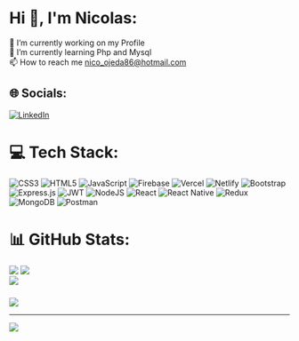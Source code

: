 # Hi 👋, I'm Nicolas:

🔭 I’m currently working on my Profile<br>🌱 I’m currently learning Php and Mysql<br>📫 How to reach me nico_ojeda86@hotmail.com


## 🌐 Socials:
[![LinkedIn](https://img.shields.io/badge/LinkedIn-%230077B5.svg?logo=linkedin&logoColor=white)](https://linkedin.com/in/https://www.linkedin.com/in/nicolasojedafs/) 

# 💻 Tech Stack:
![CSS3](https://img.shields.io/badge/css3-%231572B6.svg?style=flat&logo=css3&logoColor=white) ![HTML5](https://img.shields.io/badge/html5-%23E34F26.svg?style=flat&logo=html5&logoColor=white) ![JavaScript](https://img.shields.io/badge/javascript-%23323330.svg?style=flat&logo=javascript&logoColor=%23F7DF1E) ![Firebase](https://img.shields.io/badge/firebase-%23039BE5.svg?style=flat&logo=firebase) ![Vercel](https://img.shields.io/badge/vercel-%23000000.svg?style=flat&logo=vercel&logoColor=white) ![Netlify](https://img.shields.io/badge/netlify-%23000000.svg?style=flat&logo=netlify&logoColor=#00C7B7) ![Bootstrap](https://img.shields.io/badge/bootstrap-%23563D7C.svg?style=flat&logo=bootstrap&logoColor=white) ![Express.js](https://img.shields.io/badge/express.js-%23404d59.svg?style=flat&logo=express&logoColor=%2361DAFB) ![JWT](https://img.shields.io/badge/JWT-black?style=flat&logo=JSON%20web%20tokens) ![NodeJS](https://img.shields.io/badge/node.js-6DA55F?style=flat&logo=node.js&logoColor=white) ![React](https://img.shields.io/badge/react-%2320232a.svg?style=flat&logo=react&logoColor=%2361DAFB) ![React Native](https://img.shields.io/badge/react_native-%2320232a.svg?style=flat&logo=react&logoColor=%2361DAFB) ![Redux](https://img.shields.io/badge/redux-%23593d88.svg?style=flat&logo=redux&logoColor=white) ![MongoDB](https://img.shields.io/badge/MongoDB-%234ea94b.svg?style=flat&logo=mongodb&logoColor=white) ![Postman](https://img.shields.io/badge/Postman-FF6C37?style=flat&logo=postman&logoColor=white)
# 📊 GitHub Stats:
![](https://github-readme-stats.vercel.app/api?username=NicoOjeda&theme=merko&hide_border=true&include_all_commits=true&count_private=true)
![](https://github-readme-streak-stats.herokuapp.com/?user=NicoOjeda&theme=merko&hide_border=true)<br/>
![](https://github-readme-stats.vercel.app/api/top-langs/?username=NicoOjeda&theme=merko&hide_border=true&include_all_commits=true&count_private=true&layout=compact)

### 
![](https://quotes-github-readme.vercel.app/api?type=horizontal&theme=dark)

---
[![](https://visitcount.itsvg.in/api?id=NicoOjeda&icon=0&color=7)](https://visitcount.itsvg.in)

<!-- Proudly created with GPRM ( https://gprm.itsvg.in ) -->
